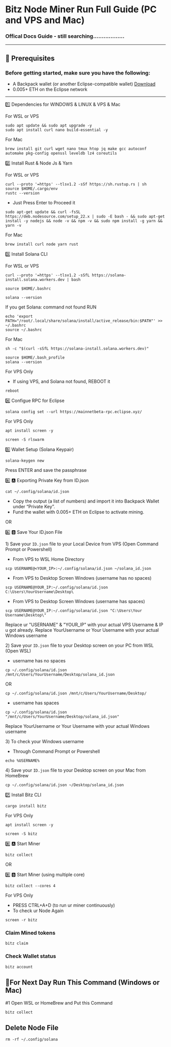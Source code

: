 # Bitz Node Miner Run Full Guide (PC and VPS and Mac)

### Offical Docs Guide - still searching..................

----

## 🧰 Prerequisites
### Before getting started, make sure you have the following:
	
 * A Backpack wallet (or another Eclipse-compatible wallet) [Download](https://chromewebstore.google.com/detail/backpack/aflkmfhebedbjioipglgcbcmnbpgliof)
 * 0.005+ ETH on the Eclipse network
---

1️⃣ Dependencies for WINDOWS & LINUX & VPS & Mac

For WSL or VPS
```
sudo apt update && sudo apt upgrade -y
sudo apt install curl nano build-essential -y
```
For Mac
```
brew install git curl wget nano tmux htop jq make gcc autoconf automake pkg-config openssl leveldb lz4 coreutils
```

2️⃣ Install Rust & Node Js & Yarn

For WSL or VPS
```
curl --proto '=https' --tlsv1.2 -sSf https://sh.rustup.rs | sh
source $HOME/.cargo/env
rustc --version
```
- Just Press Enter to Proceed it
```
sudo apt-get update && curl -fsSL https://deb.nodesource.com/setup_22.x | sudo -E bash - && sudo apt-get install -y nodejs && node -v && npm -v && sudo npm install -g yarn && yarn -v
```

For Mac
```
brew install curl node yarn rust
```

3️⃣ Install Solana CLI

For WSL or VPS
```
curl --proto '=https' --tlsv1.2 -sSfL https://solana-install.solana.workers.dev | bash
```
```
source $HOME/.bashrc
```
```
solana --version
```
If you get Solana: command not found RUN
```
echo 'export PATH="/root/.local/share/solana/install/active_release/bin:$PATH"' >> ~/.bashrc
source ~/.bashrc
```

For Mac
```
sh -c "$(curl -sSfL https://solana-install.solana.workers.dev)"
```
```
source $HOME/.bash_profile
solana --version
```

For VPS Only
- If using VPS, and Solana not found, REBOOT it
```
reboot
```

4️⃣ Configue RPC for Eclipse
```
solana config set --url https://mainnetbeta-rpc.eclipse.xyz/
```

For VPS Only
```
apt install screen -y
```
```
screen -S rlswarm
```

5️⃣ Wallet Setup (Solana Keypair)
```
solana-keygen new
```
Press ENTER and save the passphrase

6️⃣ 🅰️ Exporting Private Key from ID.json
```
cat ~/.config/solana/id.json
```
* Copy the output (a list of numbers) and import it into Backpack Wallet under “Private Key”.
* Fund the wallet with 0.005+ ETH on Eclipse to activate mining.

OR

6️⃣ 🅱️ Save Your ID.json File

1️) Save your `ID.json` file to your Local Device from VPS (Open Command Prompt or Powershell)
- From VPS to WSL Home Directory
```
scp USERNAME@<YOUR_IP>:~/.config/solana/id.json ~/solana_id.json
```
- From VPS to Desktop Screen Windows (username has no spaces)
```
scp USERNAME@YOUR_IP:~/.config/solana/id.json C:\Users\YourUsername\Desktop\
```
- From VPS to Desktop Screen Windows (username has spaces)
```
scp USERNAME@YOUR_IP:~/.config/solana/id.json "C:\Users\Your Username\Desktop\"
```
Replace ur "USERNAME" & "YOUR_IP" with your actual VPS Username & IP u got already. Replace YourUsername or Your Username with your actual Windows username

2️) Save your `ID.json` file to your Desktop screen on your PC from WSL (Open WSL)
- username has no spaces
```
cp ~/.config/solana/id.json /mnt/c/Users/YourUsername/Desktop/solana_id.json
```
OR
```
cp ~/.config/solana/id.json /mnt/c/Users/YourUsername/Desktop/
```
- username has spaces
```
cp ~/.config/solana/id.json "/mnt/c/Users/YourUsername/Desktop/solana_id.json"
```
Replace YourUsername or Your Username with your actual Windows username

3️) To check your Windows username
- Through Command Prompt or Powershell
```
echo %USERNAME%
```

4️) Save your `ID.json` file to your Desktop screen on your Mac from HomeBrew
```
cp ~/.config/solana/id.json ~/Desktop/solana_id.json
```

7️⃣ Install Bitz CLI
```
cargo install bitz
```

For VPS Only
```
apt install screen -y
```
```
screen -S bitz
```

8️⃣ 🅰️ Start Miner
```
bitz collect
```

OR

8️⃣ 🅱️ Start Miner (using multiple core) 
```
bitz collect --cores 4
```

For VPS Only
- PRESS CTRL+A+D (to run ur miner continuously)
- To check ur Node Again
```
screen -r bitz
```

### Claim Mined tokens 
```
bitz claim
```

### Check Wallet status 
```
bitz account
```


## 🔶For Next Day Run This Command (Windows or Mac)

#1 Open WSL or HomeBrew and Put this Command 
```
bitz collect
```

## Delete Node File
```
rm -rf ~/.config/solana
```

